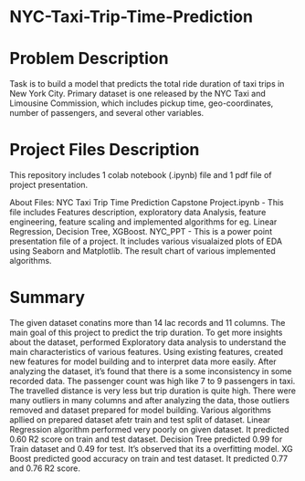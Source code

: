 # NYC-Taxi-Trip-Time-Prediction
# Problem Description
Task is to build a model that predicts the total ride duration of taxi trips in New York City. Primary dataset is one released by the NYC Taxi and Limousine Commission, which includes pickup time, geo-coordinates, number of passengers, and several other variables.
#  Project Files Description
This repository includes 1 colab notebook (.ipynb) file and 1 pdf file of project presentation.

About Files:
NYC Taxi Trip Time Prediction Capstone Project.ipynb - This file includes Features description, exploratory data Analysis, feature engineering, feature scaling and implemented algorithms for eg. Linear Regression, Decision Tree, XGBoost.
NYC_PPT - This is a power point presentation file of a project. It includes various visualaized plots of EDA using Seaborn and Matplotlib. The result chart of various implemented algorithms.
# Summary
The given dataset conatins more than 14 lac records and 11 columns. The main goal of this project to predict the trip duration. To get more insights about the dataset, performed Exploratory data analysis to understand the main characteristics of various features. Using existing features, created new features for model building and to interpret data more easily. After analyzing the dataset, it’s found that there is a some inconsistency in some recorded data. The passenger count was high like 7 to 9 passengers in taxi. The travelled distance is very less but trip duration is quite high. There were many outliers in many columns and after analyzing the data, those outliers removed and dataset prepared for model building. Various algorithms apllied on prepared dataset afetr train and test split of dataset. Linear Regression algorithm performed very poorly on given dataset. It predicted 0.60 R2 score on train and test dataset. Decision Tree predicted 0.99 for Train dataset and 0.49 for test. It’s observed that its a overfitting model. XG Boost predicted good accuracy on train and test dataset. It predicted 0.77 and 0.76 R2 score.
